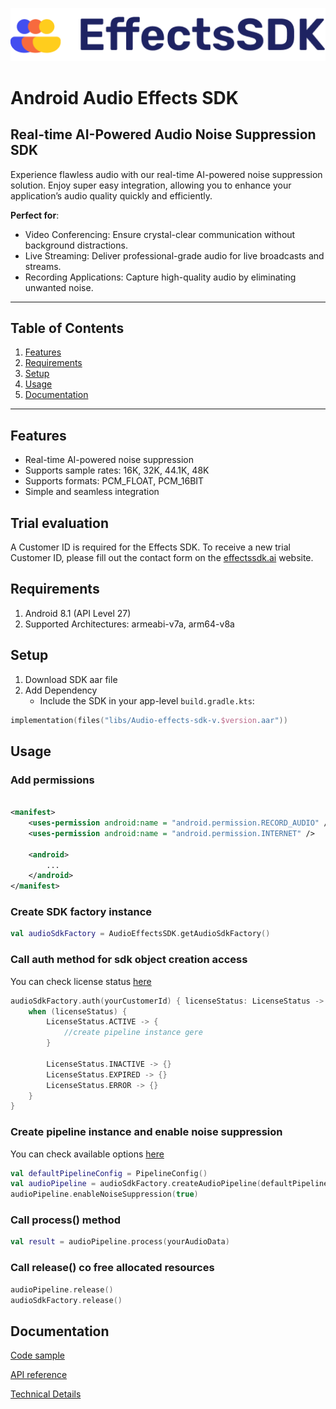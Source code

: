 ![Effects SDK logo](assets/Logo.png "a title")

# Android Audio Effects SDK

## Real-time AI-Powered Audio Noise Suppression SDK

Experience flawless audio with our real-time AI-powered noise suppression solution.
Enjoy super easy integration, allowing you to enhance your application’s audio quality
quickly and efficiently.

**Perfect for**:

* Video Conferencing: Ensure crystal-clear communication without background distractions.
* Live Streaming: Deliver professional-grade audio for live broadcasts and streams.
* Recording Applications: Capture high-quality audio by eliminating unwanted noise.

---

## Table of Contents

1. [Features](#features)
1. [Requirements](#requirements)
2. [Setup](#setup)
3. [Usage](#usage)
4. [Documentation](#Documentation)

---

## Features

* Real-time AI-powered noise suppression
* Supports sample rates: 16K, 32K, 44.1K, 48K
* Supports formats: PCM_FLOAT, PCM_16BIT
* Simple and seamless integration

## Trial evaluation

A Customer ID is required for the Effects SDK.
To receive a new trial Customer ID, please fill out the contact form on the [effectssdk.ai](https://effectssdk.ai/request-trial) website.

## Requirements

1. Android 8.1 (API Level 27)
2. Supported Architectures: armeabi-v7a, arm64-v8a

## Setup

1. Download SDK aar file
2. Add Dependency
   * Include the SDK in your app-level `build.gradle.kts`:

```kotlin
implementation(files("libs/Audio-effects-sdk-v.$version.aar"))
```

## Usage

### Add permissions

```xml

<manifest>
	<uses-permission android:name = "android.permission.RECORD_AUDIO" />
	<uses-permission android:name = "android.permission.INTERNET" />

	<android>
		...
	</android>
</manifest>
```

### Create SDK factory instance

```kotlin
val audioSdkFactory = AudioEffectsSDK.getAudioSdkFactory()
```

### Call auth method for sdk object creation access

You can check license status [here](reference/audio-sdk/com.effectssdk.audio/-license-status/index.md)

```kotlin
audioSdkFactory.auth(yourCustomerId) { licenseStatus: LicenseStatus ->
	when (licenseStatus) {
		LicenseStatus.ACTIVE -> {
			//create pipeline instance gere
		}

		LicenseStatus.INACTIVE -> {}
		LicenseStatus.EXPIRED -> {}
		LicenseStatus.ERROR -> {}
	}
}
```

### Create pipeline instance and enable noise suppression

You can check available options [here](reference/audio-sdk/com.effectssdk.audio.pipeline/-pipeline-config/index.md)

```kotlin
val defaultPipelineConfig = PipelineConfig()
val audioPipeline = audioSdkFactory.createAudioPipeline(defaultPipelineConfig)
audioPipeline.enableNoiseSuppression(true)
```

### Call process() method

```kotlin
val result = audioPipeline.process(yourAudioData)
```

### Call release() co free allocated resources

```kotlin
audioPipeline.release()
audioSdkFactory.release()
```

## Documentation

[Code sample](samples/SampleFragment.kt)

[API reference](reference/index.md)

[Technical Details](reference/Technical%20details.md)